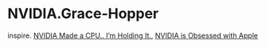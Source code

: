 # NVIDIA.Grace-Hopper
inspire. [NVIDIA Made a CPU.. I’m Holding It.](https://youtu.be/It9D08W8Z7o), [NVIDIA is Obsessed with Apple](https://youtu.be/IlWT_TdOK6s)
